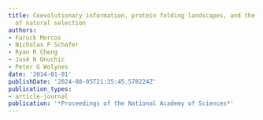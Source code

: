 ```yaml
---
title: Coevolutionary information, protein folding landscapes, and the thermodynamics
  of natural selection
authors:
- Faruck Morcos
- Nicholas P Schafer
- Ryan R Cheng
- José N Onuchic
- Peter G Wolynes
date: '2014-01-01'
publishDate: '2024-08-05T21:35:45.578224Z'
publication_types:
- article-journal
publication: '*Proceedings of the National Academy of Sciences*'
---
```

